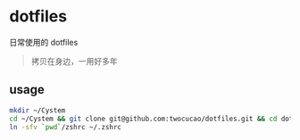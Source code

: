 # dotfiles

日常使用的 dotfiles

> 拷贝在身边，一用好多年

## usage

```bash
mkdir ~/Cystem
cd ~/Cystem && git clone git@github.com:twocucao/dotfiles.git && cd dotfiles
ln -sfv `pwd`/zshrc ~/.zshrc
```


